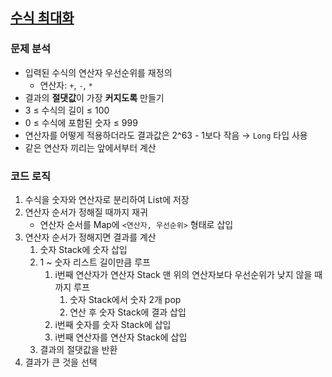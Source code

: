 ## [수식 최대화](https://school.programmers.co.kr/learn/courses/30/lessons/67257)

### 문제 분석
- 입력된 수식의 연산자 우선순위를 재정의
  - 연산자: `+`, `-`, `*`
- 결과의 **절댓값**이 가장 **커지도록** 만들기
- 3 ≤ 수식의 길이 ≤ 100
- 0 ≤ 수식에 포함된 숫자 ≤ 999
- 연산자를 어떻게 적용하더라도 결과값은 2^63 - 1보다 작음 → `Long` 타입 사용 
- 같은 연산자 끼리는 앞에서부터 계산

### 코드 로직
1. 수식을 숫자와 연산자로 분리하여 List에 저장
2. 연산자 순서가 정해질 때까지 재귀
   - 연산자 순서를 Map에 `<연산자, 우선순위>` 형태로 삽입
3. 연산자 순서가 정해지면 결과를 계산
   1. 숫자 Stack에 숫자 삽입
   2. 1 ~ 숫자 리스트 길이만큼 루프
      1. i번째 연산자가 연산자 Stack 맨 위의 연산자보다 우선순위가 낮지 않을 때까지 루프
         1. 숫자 Stack에서 숫자 2개 pop
         2. 연산 후 숫자 Stack에 결과 삽입
      2. i번째 숫자를 숫자 Stack에 삽입
      3. i번째 연산자를 연산자 Stack에 삽입
   3. 결과의 절댓값을 반환
4. 결과가 큰 것을 선택